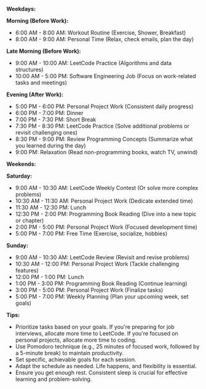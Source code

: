 
**Weekdays:**

**Morning (Before Work):**
- 6:00 AM - 8:00 AM: Workout Routine (Exercise, Shower, Breakfast)
- 8:00 AM - 9:00 AM: Personal Time (Relax, check emails, plan the day)

**Late Morning (Before Work):**
- 9:00 AM - 10:00 AM: LeetCode Practice (Algorithms and data structures)
- 10:00 AM - 5:00 PM: Software Engineering Job (Focus on work-related tasks and meetings)

**Evening (After Work):**
- 5:00 PM - 6:00 PM: Personal Project Work (Consistent daily progress)
- 6:00 PM - 7:00 PM: Dinner
- 7:00 PM - 7:30 PM: Short Break
- 7:30 PM - 8:30 PM: LeetCode Practice (Solve additional problems or revisit challenging ones)
- 8:30 PM - 9:00 PM: Review Programming Concepts (Summarize what you learned during the day)
- 9:00 PM: Relaxation (Read non-programming books, watch TV, unwind)

**Weekends:**

**Saturday:**
- 9:00 AM - 10:30 AM: LeetCode Weekly Contest (Or solve more complex problems)
- 10:30 AM - 11:30 AM: Personal Project Work (Dedicate extended time)
- 11:30 AM - 12:30 PM: Lunch
- 12:30 PM - 2:00 PM: Programming Book Reading (Dive into a new topic or chapter)
- 2:00 PM - 5:00 PM: Personal Project Work (Focused development time)
- 5:00 PM - 7:00 PM: Free Time (Exercise, socialize, hobbies)

**Sunday:**
- 9:00 AM - 10:30 AM: LeetCode Review (Revisit and revise problems)
- 10:30 AM - 12:00 PM: Personal Project Work (Tackle challenging features)
- 12:00 PM - 1:00 PM: Lunch
- 1:00 PM - 3:00 PM: Programming Book Reading (Continue learning)
- 3:00 PM - 5:00 PM: Personal Project Work (Finalize tasks)
- 5:00 PM - 7:00 PM: Weekly Planning (Plan your upcoming week, set goals)

**Tips:**
- Prioritize tasks based on your goals. If you're preparing for job interviews, allocate more time to LeetCode. If you're focused on personal projects, allocate more time to coding.
- Use Pomodoro technique (e.g., 25 minutes of focused work, followed by a 5-minute break) to maintain productivity.
- Set specific, achievable goals for each session.
- Adapt the schedule as needed. Life happens, and flexibility is essential.
- Ensure you get enough rest. Consistent sleep is crucial for effective learning and problem-solving.
